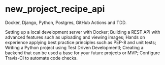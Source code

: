 # new_project_recipe_api
Docker, Django, Python, Postgres, GitHub Actions and TDD.

Setting up a local development server with Docker;
Building a REST API with advanced features such as uploading and viewing images;
Hands on experience applying best practice principles such as PEP-8 and unit tests;
Writing a Python project using Test Driven Developmentl;
Creating a backend that can be used a base for your future projects or MVP;
Configure Travis-CI to automate code checks.
